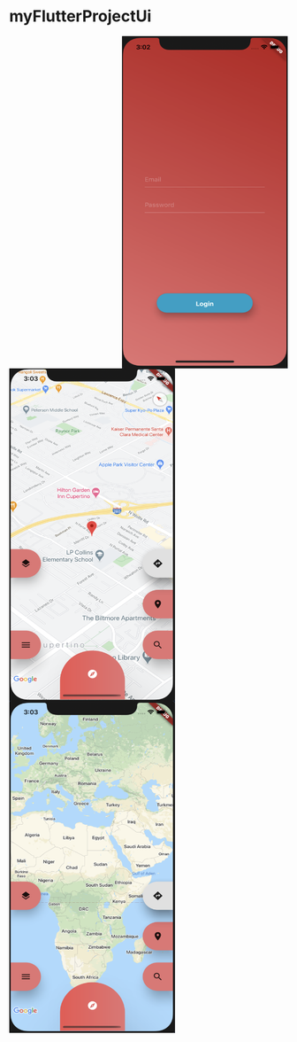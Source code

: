 # myFlutterProjectUi
<img src="screan1.png" width="300" height="600"   align="right">
<img src="screan2.png" width="300" height="600"   align="left">
<img src="screan2_2.png" width="300" height="600"  align="left">







